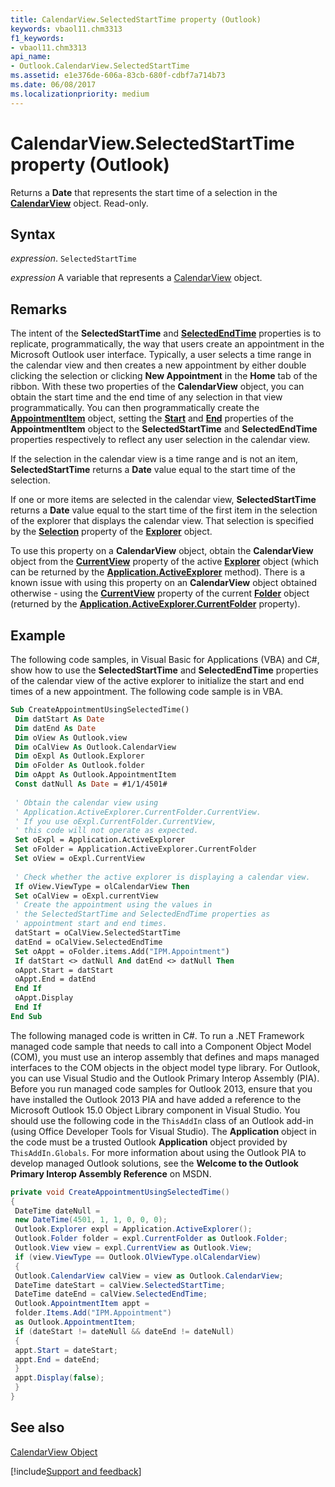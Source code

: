 ```yaml
---
title: CalendarView.SelectedStartTime property (Outlook)
keywords: vbaol11.chm3313
f1_keywords:
- vbaol11.chm3313
api_name:
- Outlook.CalendarView.SelectedStartTime
ms.assetid: e1e376de-606a-83cb-680f-cdbf7a714b73
ms.date: 06/08/2017
ms.localizationpriority: medium
---
```



# CalendarView.SelectedStartTime property (Outlook)

Returns a **Date** that represents the start time of a selection in the **[CalendarView](Outlook.CalendarView.md)** object. Read-only.


## Syntax

_expression_. `SelectedStartTime`

_expression_ A variable that represents a [CalendarView](Outlook.CalendarView.md) object.


## Remarks

The intent of the **SelectedStartTime** and **[SelectedEndTime](Outlook.CalendarView.SelectedEndTime.md)** properties is to replicate, programmatically, the way that users create an appointment in the Microsoft Outlook user interface. Typically, a user selects a time range in the calendar view and then creates a new appointment by either double clicking the selection or clicking **New Appointment** in the **Home** tab of the ribbon. With these two properties of the **CalendarView** object, you can obtain the start time and the end time of any selection in that view programmatically. You can then programmatically create the **[AppointmentItem](Outlook.AppointmentItem.md)** object, setting the **[Start](Outlook.AppointmentItem.Start.md)** and **[End](Outlook.AppointmentItem.End.md)** properties of the **AppointmentItem** object to the **SelectedStartTime** and **SelectedEndTime** properties respectively to reflect any user selection in the calendar view.

If the selection in the calendar view is a time range and is not an item, **SelectedStartTime** returns a **Date** value equal to the start time of the selection.

If one or more items are selected in the calendar view, **SelectedStartTime** returns a **Date** value equal to the start time of the first item in the selection of the explorer that displays the calendar view. That selection is specified by the **[Selection](Outlook.Explorer.Selection.md)** property of the **[Explorer](Outlook.Explorer.md)** object.

To use this property on a **CalendarView** object, obtain the **CalendarView** object from the **[CurrentView](Outlook.Explorer.CurrentView.md)** property of the active **[Explorer](Outlook.Explorer.md)** object (which can be returned by the **[Application.ActiveExplorer](Outlook.Application.ActiveExplorer.md)** method). There is a known issue with using this property on an **CalendarView** object obtained otherwise - using the **[CurrentView](Outlook.Folder.CurrentView.md)** property of the current **[Folder](Outlook.Folder.md)** object (returned by the **[Application.ActiveExplorer.CurrentFolder](Outlook.Explorer.CurrentFolder.md)** property).


## Example

The following code samples, in Visual Basic for Applications (VBA) and C#, show how to use the **SelectedStartTime** and **SelectedEndTime** properties of the calendar view of the active explorer to initialize the start and end times of a new appointment. The following code sample is in VBA.


```vb
Sub CreateAppointmentUsingSelectedTime() 
 Dim datStart As Date 
 Dim datEnd As Date 
 Dim oView As Outlook.view 
 Dim oCalView As Outlook.CalendarView 
 Dim oExpl As Outlook.Explorer 
 Dim oFolder As Outlook.folder 
 Dim oAppt As Outlook.AppointmentItem 
 Const datNull As Date = #1/1/4501# 
 
 ' Obtain the calendar view using 
 ' Application.ActiveExplorer.CurrentFolder.CurrentView. 
 ' If you use oExpl.CurrentFolder.CurrentView, 
 ' this code will not operate as expected. 
 Set oExpl = Application.ActiveExplorer 
 Set oFolder = Application.ActiveExplorer.CurrentFolder 
 Set oView = oExpl.CurrentView 
 
 ' Check whether the active explorer is displaying a calendar view. 
 If oView.ViewType = olCalendarView Then 
 Set oCalView = oExpl.currentView 
 ' Create the appointment using the values in 
 ' the SelectedStartTime and SelectedEndTime properties as 
 ' appointment start and end times. 
 datStart = oCalView.SelectedStartTime 
 datEnd = oCalView.SelectedEndTime 
 Set oAppt = oFolder.items.Add("IPM.Appointment") 
 If datStart <> datNull And datEnd <> datNull Then 
 oAppt.Start = datStart 
 oAppt.End = datEnd 
 End If 
 oAppt.Display 
 End If 
End Sub
```

The following managed code is written in C#. To run a .NET Framework managed code sample that needs to call into a Component Object Model (COM), you must use an interop assembly that defines and maps managed interfaces to the COM objects in the object model type library. For Outlook, you can use Visual Studio and the Outlook Primary Interop Assembly (PIA). Before you run managed code samples for Outlook 2013, ensure that you have installed the Outlook 2013 PIA and have added a reference to the Microsoft Outlook 15.0 Object Library component in Visual Studio. You should use the following code in the `ThisAddIn` class of an Outlook add-in (using Office Developer Tools for Visual Studio). The **Application** object in the code must be a trusted Outlook **Application** object provided by `ThisAddIn.Globals`. For more information about using the Outlook PIA to develop managed Outlook solutions, see the **Welcome to the Outlook Primary Interop Assembly Reference** on MSDN.




```cs
private void CreateAppointmentUsingSelectedTime() 
{ 
 DateTime dateNull = 
 new DateTime(4501, 1, 1, 0, 0, 0); 
 Outlook.Explorer expl = Application.ActiveExplorer(); 
 Outlook.Folder folder = expl.CurrentFolder as Outlook.Folder; 
 Outlook.View view = expl.CurrentView as Outlook.View; 
 if (view.ViewType == Outlook.OlViewType.olCalendarView) 
 { 
 Outlook.CalendarView calView = view as Outlook.CalendarView; 
 DateTime dateStart = calView.SelectedStartTime; 
 DateTime dateEnd = calView.SelectedEndTime; 
 Outlook.AppointmentItem appt = 
 folder.Items.Add("IPM.Appointment") 
 as Outlook.AppointmentItem; 
 if (dateStart != dateNull && dateEnd != dateNull) 
 { 
 appt.Start = dateStart; 
 appt.End = dateEnd; 
 } 
 appt.Display(false); 
 } 
} 

```


## See also


[CalendarView Object](Outlook.CalendarView.md)

[!include[Support and feedback](~/includes/feedback-boilerplate.md)]
